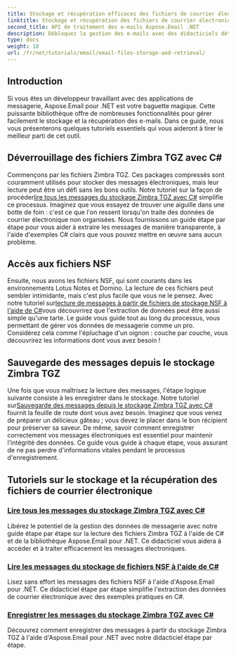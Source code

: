 ```yaml
---
title: Stockage et récupération efficaces des fichiers de courrier électronique avec Aspose.Email
linktitle: Stockage et récupération des fichiers de courrier électronique
second_title: API de traitement des e-mails Aspose.Email .NET
description: Débloquez la gestion des e-mails avec des didacticiels détaillés sur Aspose.Email pour .NET, couvrant la gestion des fichiers Zimbra TGZ et NSF en C#.
type: docs
weight: 18
url: /fr/net/tutorials/email/email-files-storage-and-retrieval/
---
```

## Introduction

Si vous êtes un développeur travaillant avec des applications de messagerie, Aspose.Email pour .NET est votre baguette magique. Cette puissante bibliothèque offre de nombreuses fonctionnalités pour gérer facilement le stockage et la récupération des e-mails. Dans ce guide, nous vous présenterons quelques tutoriels essentiels qui vous aideront à tirer le meilleur parti de cet outil.

## Déverrouillage des fichiers Zimbra TGZ avec C#
Commençons par les fichiers Zimbra TGZ. Ces packages compressés sont couramment utilisés pour stocker des messages électroniques, mais leur lecture peut être un défi sans les bons outils. Notre tutoriel sur la façon de procéder[lire tous les messages du stockage Zimbra TGZ avec C#](./read-all-messages-from-zimbra-tgz-storage/) simplifie ce processus. Imaginez que vous essayez de trouver une aiguille dans une botte de foin : c'est ce que l'on ressent lorsqu'on traite des données de courrier électronique non organisées. Nous fournissons un guide étape par étape pour vous aider à extraire les messages de manière transparente, à l'aide d'exemples C# clairs que vous pouvez mettre en œuvre sans aucun problème. 

## Accès aux fichiers NSF
 Ensuite, nous avons les fichiers NSF, qui sont courants dans les environnements Lotus Notes et Domino. La lecture de ces fichiers peut sembler intimidante, mais c'est plus facile que vous ne le pensez. Avec notre tutoriel sur[lecture de messages à partir de fichiers de stockage NSF à l'aide de C#](./read-messages-from-nsf-files-storage/)vous découvrirez que l'extraction de données peut être aussi simple qu'une tarte. Le guide vous guide tout au long du processus, vous permettant de gérer vos données de messagerie comme un pro. Considérez cela comme l'épluchage d'un oignon : couche par couche, vous découvrirez les informations dont vous avez besoin !

## Sauvegarde des messages depuis le stockage Zimbra TGZ
 Une fois que vous maîtrisez la lecture des messages, l'étape logique suivante consiste à les enregistrer dans le stockage. Notre tutoriel sur[Sauvegarde des messages depuis le stockage Zimbra TGZ avec C#](./save-messages-from-zimbra-tgz-storage/) fournit la feuille de route dont vous avez besoin. Imaginez que vous venez de préparer un délicieux gâteau ; vous devez le placer dans le bon récipient pour préserver sa saveur. De même, savoir comment enregistrer correctement vos messages électroniques est essentiel pour maintenir l'intégrité des données. Ce guide vous guide à chaque étape, vous assurant de ne pas perdre d'informations vitales pendant le processus d'enregistrement.

## Tutoriels sur le stockage et la récupération des fichiers de courrier électronique
### [Lire tous les messages du stockage Zimbra TGZ avec C#](./read-all-messages-from-zimbra-tgz-storage/)
Libérez le potentiel de la gestion des données de messagerie avec notre guide étape par étape sur la lecture des fichiers Zimbra TGZ à l'aide de C# et de la bibliothèque Aspose.Email pour .NET. Ce didacticiel vous aidera à accéder et à traiter efficacement les messages électroniques.
### [Lire les messages du stockage de fichiers NSF à l'aide de C#](./read-messages-from-nsf-files-storage/)
Lisez sans effort les messages des fichiers NSF à l'aide d'Aspose.Email pour .NET. Ce didacticiel étape par étape simplifie l'extraction des données de courrier électronique avec des exemples pratiques en C#.
### [Enregistrer les messages du stockage Zimbra TGZ avec C#](./save-messages-from-zimbra-tgz-storage/)
Découvrez comment enregistrer des messages à partir du stockage Zimbra TGZ à l'aide d'Aspose.Email pour .NET avec notre didacticiel étape par étape.